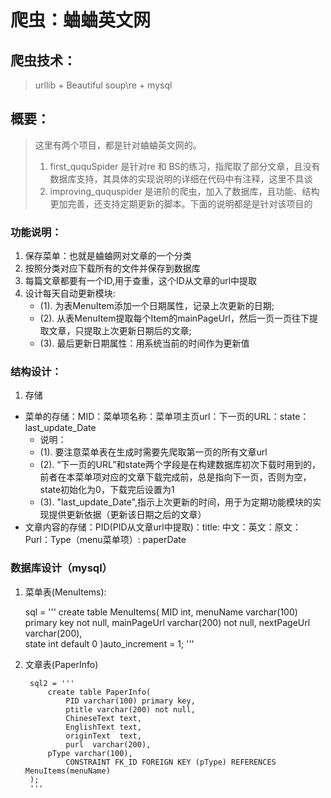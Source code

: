 # 爬虫：蛐蛐英文网

## 爬虫技术：
> urllib + Beautiful soup\re + mysql 

## 概要：
> 这里有两个项目，都是针对蛐蛐英文网的。
> 1. first_ququSpider 是针对re 和 BS的练习，指爬取了部分文章，且没有数据库支持，其具体的实现说明的详细在代码中有注释，这里不具谈
> 2. improving_ququspider 是进阶的爬虫，加入了数据库，且功能、结构更加完善，还支持定期更新的脚本。下面的说明都是是针对该项目的

### 功能说明：
1. 保存菜单：也就是蛐蛐网对文章的一个分类
2. 按照分类对应下载所有的文件并保存到数据库
3. 每篇文章都要有一个ID,用于查重，这个ID从文章的url中提取
4. 设计每天自动更新模块:
   * (1). 为表MenuItem添加一个日期属性，记录上次更新的日期;
   * (2). 从表MenuItem提取每个Item的mainPageUrl，然后一页一页往下提取文章，只提取上次更新日期后的文章;
   * (3). 最后更新日期属性：用系统当前的时间作为更新值

### 结构设计：
1. 存储
+ 菜单的存储：MID：菜单项名称：菜单项主页url：下一页的URL：state：last_update_Date 
   * 说明：
   * (1). 要注意菜单表在生成时需要先爬取第一页的所有文章url
   * (2). “下一页的URL”和state两个字段是在构建数据库初次下载时用到的，前者在本菜单项对应的文章下载完成前，总是指向下一页，否则为空，state初始化为0，下载完后设置为1
   * (3). "last_update_Date",指示上次更新的时间，用于为定期功能模块的实现提供更新依据（更新该日期之后的文章）
+ 文章内容的存储：PID(PID从文章url中提取)：title: 中文：英文：原文：Purl：Type（menu菜单项）: paperDate

### 数据库设计（mysql）
1. 菜单表(MenuItems):

	sql = '''
   	    create table MenuItems(
            	MID int,
            	menuName varchar(100) primary key not null,
            	mainPageUrl varchar(200) not null,
            	nextPageUrl varchar(200),	
            	state int default 0
            )auto_increment = 1;
        '''
        
2. 文章表(PaperInfo)

    	sql2 = '''
     	    create table PaperInfo(
            	PID varchar(100) primary key,
            	ptitle varchar(200) not null,
            	ChineseText text,
            	EnglishText text,
            	originText  text,
            	purl  varchar(200),
        	pType varchar(100),
            	CONSTRAINT FK_ID FOREIGN KEY (pType) REFERENCES MenuItems(menuName)
	    );
        '''


